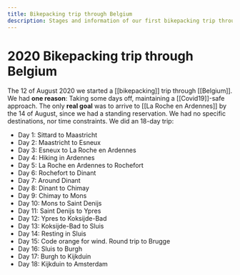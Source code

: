 ```yaml
---
title: Bikepacking trip through Belgium
description: Stages and information of our first bikepacking trip through Belgium, from Liege all the way to Flanders and its coast
---
```

# 2020 Bikepacking trip through Belgium

The 12 of August 2020 we started a [[bikepacking]] trip through [[Belgium]]. We had **one reason**: Taking some days off, maintaining a [[Covid19]]-safe approach. The only **real goal** was to arrive to [[La Roche en Ardennes]] by the 14 of August, since we had a standing reservation. We had no specific destinations, nor time constraints. We did an 18-day trip:

- Day 1: Sittard to Maastricht
- Day 2: Maastricht to Esneux
- Day 3: Esneux to La Roche en Ardennes
- Day 4: Hiking in Ardennes
- Day 5: La Roche en Ardennes to Rochefort
- Day 6: Rochefort to Dinant
- Day 7: Around Dinant
- Day 8: Dinant to Chimay
- Day 9: Chimay to Mons
- Day 10: Mons to Saint Denijs
- Day 11: Saint Denijs to Ypres
- Day 12: Ypres to Koksijde-Bad
- Day 13: Koksijde-Bad to Sluis
- Day 14: Resting in Sluis
- Day 15: Code orange for wind. Round trip to Brugge
- Day 16: Sluis to Burgh
- Day 17: Burgh to Kijkduin
- Day 18: Kijkduin to Amsterdam

